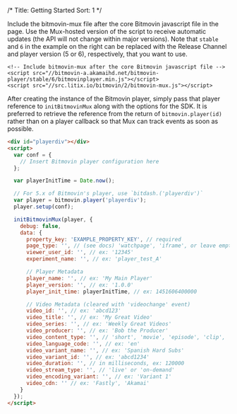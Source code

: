 /*
Title: Getting Started
Sort: 1
*/

Include the bitmovin-mux file after the core Bitmovin javascript file in the page. Use the Mux-hosted version of the script to receive automatic updates (the API will not change within major versions). Note that `stable` and `6` in the example on the right can be replaced with the Release Channel and player version (5 or 6), respectively, that you want to use.

```
<!-- Include bitmovin-mux after the core Bitmovin javascript file -->
<script src="//bitmovin-a.akamaihd.net/bitmovin-player/stable/6/bitmovinplayer.min.js"></script>
<script src="//src.litix.io/bitmovin/2/bitmovin-mux.js"></script>
```

After creating the instance of the Bitmovin player, simply pass that player reference to <code>initBitmovinMux</code> along with the options for the SDK. It is preferred to retrieve the reference from the return of <code>bitmovin.player(id)</code> rather than on a player callback so that Mux can track events as soon as possible.

```html
<div id="playerdiv"></div>
<script>
  var conf = {
    // Insert Bitmovin player configuration here
  };

  var playerInitTime = Date.now();

  // For 5.x of Bitmovin's player, use `bitdash.('playerdiv')`
  var player = bitmovin.player('playerdiv');
  player.setup(conf);

  initBitmovinMux(player, {
    debug: false,
    data: {
      property_key: 'EXAMPLE_PROPERTY_KEY', // required
      page_type: '', // (see docs) 'watchpage', 'iframe', or leave empty
      viewer_user_id: '', // ex: '12345'
      experiment_name: '', // ex: 'player_test_A'

      // Player Metadata
      player_name: '', // ex: 'My Main Player'
      player_version: '', // ex: '1.0.0'
      player_init_time: playerInitTime, // ex: 1451606400000

      // Video Metadata (cleared with 'videochange' event)
      video_id: '', // ex: 'abcd123'
      video_title: '', // ex: 'My Great Video'
      video_series: '', // ex: 'Weekly Great Videos'
      video_producer: '', // ex: 'Bob the Producer'
      video_content_type: '', // 'short', 'movie', 'episode', 'clip', 'trailer', or 'event'
      video_language_code: '', // ex: 'en'
      video_variant_name: '', // ex: 'Spanish Hard Subs'
      video_variant_id: '', // ex: 'abcd1234'
      video_duration: '', // in milliseconds, ex: 120000
      video_stream_type: '', // 'live' or 'on-demand'
      video_encoding_variant: '', // ex: 'Variant 1'
      video_cdn: '' // ex: 'Fastly', 'Akamai'
    }
  });
</script>
```
